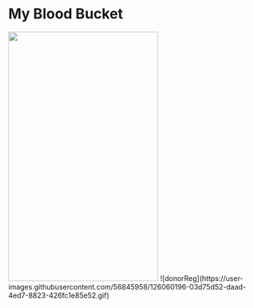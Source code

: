 # My Blood Bucket
<!-- ![login](https://user-images.githubusercontent.com/56845958/126059856-12692385-bc0a-443a-9d01-3ce4d9ff6369.gif) -->

<img src="https://user-images.githubusercontent.com/56845958/126059856-12692385-bc0a-443a-9d01-3ce4d9ff6369.gif" width="300" height="500"/>
![donorReg](https://user-images.githubusercontent.com/56845958/126060196-03d75d52-daad-4ed7-8823-426fc1e85e52.gif)
